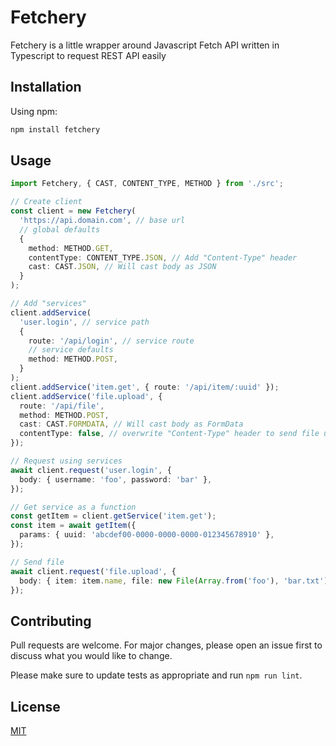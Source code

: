 # Fetchery

Fetchery is a little wrapper around Javascript Fetch API written in Typescript to request REST API easily

## Installation

Using npm:

```bash
npm install fetchery
```

## Usage

```typescript
import Fetchery, { CAST, CONTENT_TYPE, METHOD } from './src';

// Create client
const client = new Fetchery(
  'https://api.domain.com', // base url
  // global defaults
  {
    method: METHOD.GET,
    contentType: CONTENT_TYPE.JSON, // Add "Content-Type" header
    cast: CAST.JSON, // Will cast body as JSON
  }
);

// Add "services"
client.addService(
  'user.login', // service path
  {
    route: '/api/login', // service route
    // service defaults
    method: METHOD.POST,
  }
);
client.addService('item.get', { route: '/api/item/:uuid' });
client.addService('file.upload', {
  route: '/api/file',
  method: METHOD.POST,
  cast: CAST.FORMDATA, // Will cast body as FormData
  contentType: false, // overwrite "Content-Type" header to send file using FormData
});

// Request using services
await client.request('user.login', {
  body: { username: 'foo', password: 'bar' },
});

// Get service as a function
const getItem = client.getService('item.get');
const item = await getItem({
  params: { uuid: 'abcdef00-0000-0000-0000-012345678910' },
});

// Send file
await client.request('file.upload', {
  body: { item: item.name, file: new File(Array.from('foo'), 'bar.txt') },
});
```

## Contributing

Pull requests are welcome. For major changes, please open an issue first to discuss what you would like to change.

Please make sure to update tests as appropriate and run `npm run lint`.

## License

[MIT](./LICENSE)
